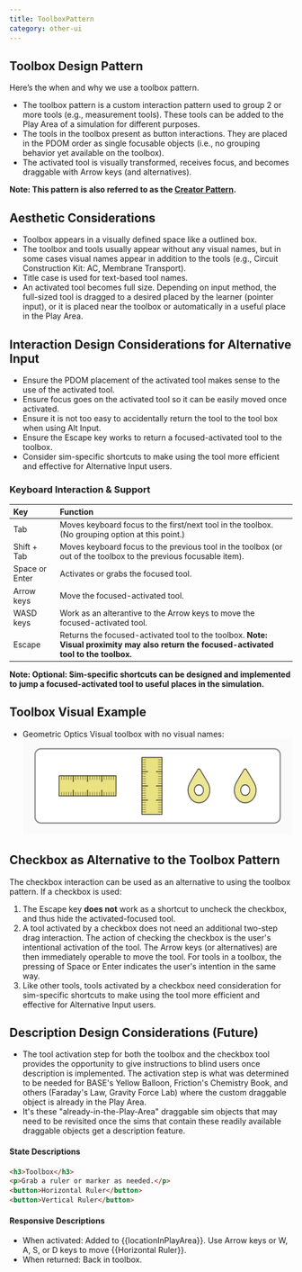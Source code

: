 ```yaml
---
title: ToolboxPattern
category: other-ui
---
```


## Toolbox Design Pattern

Here’s the when and why we use a toolbox pattern.

- The toolbox pattern is a custom interaction pattern used to group 2 or more tools (e.g., measurement tools). These tools can be added to the Play Area of a simulation for different purposes.
- The tools in the toolbox present as button interactions. They are placed in the PDOM order as single focusable objects (i.e., no grouping behavior yet available on the toolbox).
- The activated tool is visually transformed, receives focus, and becomes draggable with Arrow keys (and alternatives).

**Note: This pattern is also referred to as the [Creator Pattern](https://phetsims.github.io/scenery/examples/creator-pattern.html).**

## Aesthetic Considerations
* Toolbox appears in a visually defined space like a outlined box.
* The toolbox and tools usually appear without any visual names, but in some cases visual names appear in addition to the tools (e.g., Circuit Construction Kit: AC, Membrane Transport).
* Title case is used for text-based tool names.
* An activated tool becomes full size. Depending on input method, the full-sized tool is dragged to a desired placed by the learner (pointer input), or it is placed near the toolbox or automatically in a useful place in the Play Area.


## Interaction Design Considerations for Alternative Input
- Ensure the PDOM placement of the activated tool makes sense to the use of the activated tool.
- Ensure focus goes on the activated tool so it can be easily moved once activated.
- Ensure it is not too easy to accidentally return the tool to the tool box when using Alt Input.
- Ensure the Escape key works to return a focused-activated tool to the toolbox.
- Consider sim-specific shortcuts to make using the tool more efficient and effective for Alternative Input users.


### Keyboard Interaction & Support
| Key | Function |
| :-- | :------- |
|Tab | Moves keyboard focus to the first/next tool in the toolbox. (No grouping option at this point.) |
|Shift + Tab | Moves keyboard focus to the previous tool in the toolbox (or out of the toolbox to the previous focusable item). |
|Space or Enter | Activates or grabs the focused tool. |
|Arrow keys | Move the focused-activated tool. |
|WASD keys| Work as an alterantive to the Arrow keys to move the focused-activated tool. |
|Escape | Returns the focused-activated tool to the toolbox. **Note: Visual proximity may also return the focused-activated tool to the toolbox.** |
**Note: Optional: Sim-specific shortcuts can be designed and implemented to jump a focused-activated tool to useful places in the simulation.**


## Toolbox Visual Example
- Geometric Optics
  Visual toolbox with no visual names:
  ![alt text "Sample toolbox for Geometric Optics"](images/go-toolbox.png "Geometric Optics, toolbox")


## Checkbox as Alternative to the Toolbox Pattern
The checkbox interaction can be used as an alternative to using the toolbox pattern. If a checkbox is used:
1. The Escape key **does not** work as a shortcut to uncheck the checkbox, and thus hide the activated-focused tool.
2. A tool activated by a checkbox does not need an additional two-step drag interaction. The action of checking the checkbox is the user's intentional activation of the tool. The Arrow keys (or alternatives) are then immediately operable to move the tool. For tools in a toolbox, the pressing of Space or Enter indicates the user's intention in the same way.
3. Like other tools, tools activated by a checkbox need consideration for sim-specific shortcuts to make using the tool more efficient and effective for Alternative Input users.


## Description Design Considerations (Future)
- The tool activation step for both the toolbox and the checkbox tool provides the opportunity to give instructions to blind users once description is implemented. The activation step is what was determined to be needed for BASE's Yellow Balloon, Friction's Chemistry Book, and others (Faraday's Law, Gravity Force Lab) where the custom draggable object is already in the Play Area.
- It's these "already-in-the-Play-Area" draggable sim objects that may need to be revisited once the sims that contain these readily available draggable objects get a description feature.

#### State Descriptions
```html
<h3>Toolbox</h3>
<p>Grab a ruler or marker as needed.</p>
<button>Horizontal Ruler</button>
<button>Vertical Ruler</button>
```
#### Responsive Descriptions
* When activated: Added to {{locationInPlayArea}}. Use Arrow keys or W, A, S, or D keys to move {{Horizontal Ruler}}.
* When returned: Back in toolbox.
